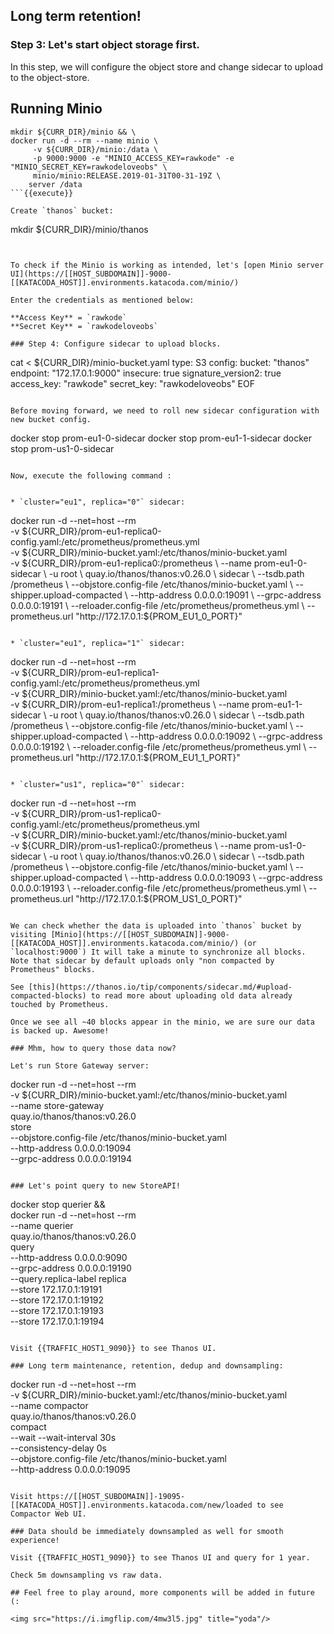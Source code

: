 ## Long term retention!

### Step 3: Let's start object storage first.

In this step, we will configure the object store and change sidecar to upload to the
object-store.

## Running Minio

```
mkdir ${CURR_DIR}/minio && \
docker run -d --rm --name minio \
     -v ${CURR_DIR}/minio:/data \
     -p 9000:9000 -e "MINIO_ACCESS_KEY=rawkode" -e "MINIO_SECRET_KEY=rawkodeloveobs" \
     minio/minio:RELEASE.2019-01-31T00-31-19Z \
    server /data
```{{execute}}

Create `thanos` bucket:

```
mkdir ${CURR_DIR}/minio/thanos
```{{execute}}


To check if the Minio is working as intended, let's [open Minio server UI](https://[[HOST_SUBDOMAIN]]-9000-[[KATACODA_HOST]].environments.katacoda.com/minio/)

Enter the credentials as mentioned below:

**Access Key** = `rawkode`
**Secret Key** = `rawkodeloveobs`

### Step 4: Configure sidecar to upload blocks.

```
cat <<EOF > ${CURR_DIR}/minio-bucket.yaml
type: S3
config:
  bucket: "thanos"
  endpoint: "172.17.0.1:9000"
  insecure: true
  signature_version2: true
  access_key: "rawkode"
  secret_key: "rawkodeloveobs"
EOF
```{{execute}}

Before moving forward, we need to roll new sidecar configuration with new bucket config.

```
docker stop prom-eu1-0-sidecar
docker stop prom-eu1-1-sidecar
docker stop prom-us1-0-sidecar
```{{execute}}

Now, execute the following command :


* `cluster="eu1", replica="0"` sidecar:

```
docker run -d --net=host --rm \
    -v ${CURR_DIR}/prom-eu1-replica0-config.yaml:/etc/prometheus/prometheus.yml \
    -v ${CURR_DIR}/minio-bucket.yaml:/etc/thanos/minio-bucket.yaml \
    -v ${CURR_DIR}/prom-eu1-replica0:/prometheus \
    --name prom-eu1-0-sidecar \
    -u root \
    quay.io/thanos/thanos:v0.26.0 \
    sidecar \
    --tsdb.path /prometheus \
    --objstore.config-file /etc/thanos/minio-bucket.yaml \
    --shipper.upload-compacted \
    --http-address 0.0.0.0:19091 \
    --grpc-address 0.0.0.0:19191 \
    --reloader.config-file /etc/prometheus/prometheus.yml \
    --prometheus.url "http://172.17.0.1:${PROM_EU1_0_PORT}"
```{{execute}}

* `cluster="eu1", replica="1"` sidecar:

```
docker run -d --net=host --rm \
    -v ${CURR_DIR}/prom-eu1-replica1-config.yaml:/etc/prometheus/prometheus.yml \
    -v ${CURR_DIR}/minio-bucket.yaml:/etc/thanos/minio-bucket.yaml \
    -v ${CURR_DIR}/prom-eu1-replica1:/prometheus \
    --name prom-eu1-1-sidecar \
    -u root \
    quay.io/thanos/thanos:v0.26.0 \
    sidecar \
    --tsdb.path /prometheus \
    --objstore.config-file /etc/thanos/minio-bucket.yaml \
    --shipper.upload-compacted \
    --http-address 0.0.0.0:19092 \
    --grpc-address 0.0.0.0:19192 \
    --reloader.config-file /etc/prometheus/prometheus.yml \
    --prometheus.url "http://172.17.0.1:${PROM_EU1_1_PORT}"
```{{execute}}

* `cluster="us1", replica="0"` sidecar:

```
docker run -d --net=host --rm \
    -v ${CURR_DIR}/prom-us1-replica0-config.yaml:/etc/prometheus/prometheus.yml \
    -v ${CURR_DIR}/minio-bucket.yaml:/etc/thanos/minio-bucket.yaml \
    -v ${CURR_DIR}/prom-us1-replica0:/prometheus \
    --name prom-us1-0-sidecar \
    -u root \
    quay.io/thanos/thanos:v0.26.0 \
    sidecar \
    --tsdb.path /prometheus \
    --objstore.config-file /etc/thanos/minio-bucket.yaml \
    --shipper.upload-compacted \
    --http-address 0.0.0.0:19093 \
    --grpc-address 0.0.0.0:19193 \
    --reloader.config-file /etc/prometheus/prometheus.yml \
    --prometheus.url "http://172.17.0.1:${PROM_US1_0_PORT}"
```{{execute}}

We can check whether the data is uploaded into `thanos` bucket by visiting [Minio](https://[[HOST_SUBDOMAIN]]-9000-[[KATACODA_HOST]].environments.katacoda.com/minio/) (or `localhost:9000`) It will take a minute to synchronize all blocks. Note that sidecar by default uploads only "non compacted by Prometheus" blocks.

See [this](https://thanos.io/tip/components/sidecar.md/#upload-compacted-blocks) to read more about uploading old data already touched by Prometheus.

Once we see all ~40 blocks appear in the minio, we are sure our data is backed up. Awesome!

### Mhm, how to query those data now?

Let's run Store Gateway server:

```
docker run -d --net=host --rm \
    -v ${CURR_DIR}/minio-bucket.yaml:/etc/thanos/minio-bucket.yaml \
    --name store-gateway \
    quay.io/thanos/thanos:v0.26.0 \
    store \
    --objstore.config-file /etc/thanos/minio-bucket.yaml \
    --http-address 0.0.0.0:19094 \
    --grpc-address 0.0.0.0:19194
```{{execute}}

### Let's point query to new StoreAPI!

```
docker stop querier && \
docker run -d --net=host --rm \
    --name querier \
    quay.io/thanos/thanos:v0.26.0 \
    query \
    --http-address 0.0.0.0:9090 \
    --grpc-address 0.0.0.0:19190 \
    --query.replica-label replica \
    --store 172.17.0.1:19191 \
    --store 172.17.0.1:19192 \
    --store 172.17.0.1:19193 \
    --store 172.17.0.1:19194
```{{execute}}

Visit {{TRAFFIC_HOST1_9090}} to see Thanos UI.

### Long term maintenance, retention, dedup and downsampling:

```
docker run -d --net=host --rm \
    -v ${CURR_DIR}/minio-bucket.yaml:/etc/thanos/minio-bucket.yaml \
    --name compactor \
    quay.io/thanos/thanos:v0.26.0 \
    compact \
    --wait --wait-interval 30s \
    --consistency-delay 0s \
    --objstore.config-file /etc/thanos/minio-bucket.yaml \
    --http-address 0.0.0.0:19095
```{{execute}}

Visit https://[[HOST_SUBDOMAIN]]-19095-[[KATACODA_HOST]].environments.katacoda.com/new/loaded to see Compactor Web UI.

### Data should be immediately downsampled as well for smooth experience!

Visit {{TRAFFIC_HOST1_9090}} to see Thanos UI and query for 1 year.

Check 5m downsampling vs raw data.

## Feel free to play around, more components will be added in future (:

<img src="https://i.imgflip.com/4mw3l5.jpg" title="yoda"/>
